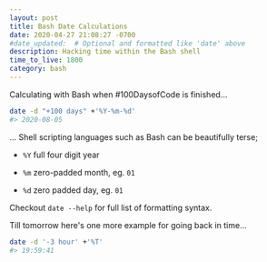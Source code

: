 ```yaml
---
layout: post
title: Bash Date Calculations
date: 2020-04-27 21:08:27 -0700
#date_updated:  # Optional and formatted like 'date' above
description: Hacking time within the Bash shell
time_to_live: 1800
category: bash
---
```




Calculating with Bash when #100DaysofCode is finished...


```bash
date -d "+100 days" +'%Y-%m-%d'
#> 2020-08-05
```


... Shell scripting languages such as Bash can be beautifully terse;


- `%Y` full four digit year

- `%m` zero-padded month, eg. `01`

- `%d` zero padded day, eg. `01`


Checkout `date --help` for full list of formatting syntax.


Till tomorrow here's one more example for going back in time...


```bash
date -d '-3 hour' +'%T'
#> 19:59:41
```
